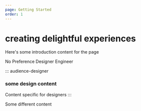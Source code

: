 ```yaml
---
page: Getting Started
order: 1
---
```


# creating **delightful** experiences
Here's some introduction content for the page

<dd-select>
  <dd-option value="no-preference">No Preference</dd-option>
  <dd-option value="designer">Designer</dd-option>
  <dd-option value="engineer">Engineer</dd-option>
</dd-select>

::: audience-designer
### some design content
Content specific for designers
:::

Some different content